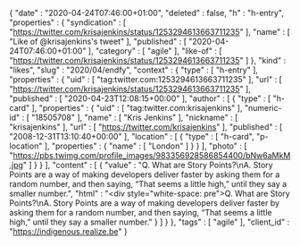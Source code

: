 {
  "date" : "2020-04-24T07:46:00+01:00",
  "deleted" : false,
  "h" : "h-entry",
  "properties" : {
    "syndication" : [ "https://twitter.com/krisajenkins/status/1253294613663711235" ],
    "name" : [ "Like of @krisajenkins's tweet" ],
    "published" : [ "2020-04-24T07:46:00+01:00" ],
    "category" : [ "agile" ],
    "like-of" : [ "https://twitter.com/krisajenkins/status/1253294613663711235" ]
  },
  "kind" : "likes",
  "slug" : "2020/04/endfy",
  "context" : {
    "type" : [ "h-entry" ],
    "properties" : {
      "uid" : [ "tag:twitter.com:1253294613663711235" ],
      "url" : [ "https://twitter.com/krisajenkins/status/1253294613663711235" ],
      "published" : [ "2020-04-23T12:08:15+00:00" ],
      "author" : [ {
        "type" : [ "h-card" ],
        "properties" : {
          "uid" : [ "tag:twitter.com:krisajenkins" ],
          "numeric-id" : [ "18505708" ],
          "name" : [ "Kris Jenkins" ],
          "nickname" : [ "krisajenkins" ],
          "url" : [ "https://twitter.com/krisajenkins" ],
          "published" : [ "2008-12-31T13:10:40+00:00" ],
          "location" : [ {
            "type" : [ "h-card", "p-location" ],
            "properties" : {
              "name" : [ "London" ]
            }
          } ],
          "photo" : [ "https://pbs.twimg.com/profile_images/983356928586854400/bNw6aMkM.jpg" ]
        }
      } ],
      "content" : [ {
        "value" : "Q. What are Story Points?\nA. Story Points are a way of making developers deliver faster by asking them for a random number, and then saying, “That seems a little high,” until they say a smaller number.",
        "html" : "<div style=\"white-space: pre\">Q. What are Story Points?\nA. Story Points are a way of making developers deliver faster by asking them for a random number, and then saying, “That seems a little high,” until they say a smaller number.</div>"
      } ]
    }
  },
  "tags" : [ "agile" ],
  "client_id" : "https://indigenous.realize.be"
}
